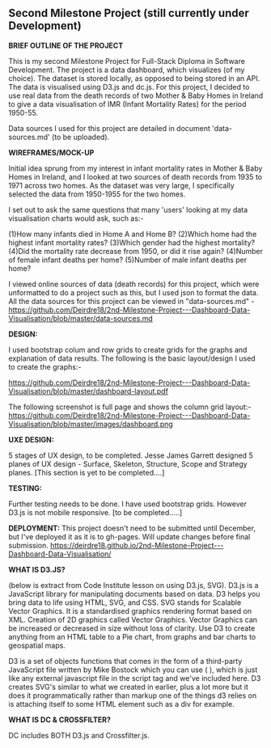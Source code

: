 ## Second Milestone Project (still currently under Development)


**BRIEF OUTLINE OF THE PROJECT**

This is my second Milestone Project for Full-Stack Diploma in Software Development. The project is a data dashboard, which visualizes (of my choice).  The dataset is stored locally, as opposed to being stored in an API. The data is visualised using D3.js and dc.js. For this project, I decided to use real data from the death records of two Mother & Baby Homes in Ireland to give a data visualisation of IMR (Infant Mortality Rates) for the period 1950-55. 

Data sources I used for this project are detailed in document 'data-sources.md' (to be uploaded).

**WIREFRAMES/MOCK-UP**

Initial idea sprung from my interest in infant mortality rates in Mother & Baby Homes in Ireland, and I looked at two sources of death records from 1935 to 1971 across two homes. As the dataset was very large, I specifically selected the data from 1950-1955 for the two homes. 

I set out to ask the same questions that many 'users' looking at my data visualisation charts would ask, such as:-

(1)How many infants died in Home A and Home B?
(2)Which home had the highest infant mortality rates?
(3)Which gender had the highest mortality?
(4)Did the mortality rate decrease from 1950, or did it rise again?
(4)Number of female infant deaths per home?
(5)Number of male infant deaths per home?

I viewed online sources of data (death records) for this project, which were unformatted to do a project such as this, but I used json to format the data. All the data sources for this project can be viewed in "data-sources.md" - https://github.com/Deirdre18/2nd-Milestone-Project---Dashboard-Data-Visualisation/blob/master/data-sources.md

**DESIGN:**

I used bootstrap colum and row grids to create grids for the graphs and explanation of data results. 
The following is the basic layout/design I used to create the graphs:-

https://github.com/Deirdre18/2nd-Milestone-Project---Dashboard-Data-Visualisation/blob/master/dashboard-layout.pdf


The following screenshot is full page and shows the column grid layout:-
https://github.com/Deirdre18/2nd-Milestone-Project---Dashboard-Data-Visualisation/blob/master/images/dashboard.png


**UXE DESIGN:**

5 stages of UX design, to be completed. Jesse James Garrett designed 5 planes of UX design - Surface, Skeleton, Structure, Scope and Strategy planes. [This section is yet to be completed....]


**TESTING:**

Further testing needs to be done. I have used bootstrap grids.  However D3.js is not mobile responsive. [to be completed.....]


**DEPLOYMENT:**
This project doesn't need to be submitted until December, but I've deployed it as it is to gh-pages. Will update changes before final submission. 
https://deirdre18.github.io/2nd-Milestone-Project---Dashboard-Data-Visualisation/

**WHAT IS D3.JS?**

(below is extract from Code Institute lesson on using D3.js, SVG).
D3.js is a JavaScript library for manipulating documents based on data. D3 helps you bring data to life using HTML, SVG, and CSS.  SVG stands for Scalable Vector Graphics. It is a standardised graphics rendering format based on XML. Creation of 2D graphics called Vector Graphics. Vector Graphics can be increased or decreased in size without loss of clarity. Use D3 to create anything from an HTML table to a Pie chart, from graphs and bar charts to geospatial maps.

D3 is a set of objects functions that comes in the form of a third-party JavaScript file written by Mike Bostock which you can use ( <script type="text/javascript" src="https://cdnjs.cloudflare.com/ajax/libs/d3/3.5.17/d3.min.js"></script>), which is just like any external javascript file in the script tag and we've included here. D3 creates SVG's similar to what we created in earlier, plus a lot more but it does it programmatically rather than markup one of the things d3 relies on is attaching itself to some HTML element such as a div for example.

**WHAT IS DC & CROSSFILTER?**

DC includes BOTH D3.js and Crossfilter.js.
